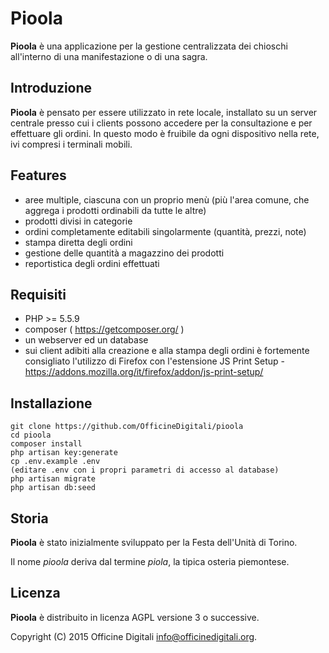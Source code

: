 # Pioola

**Pioola** è una applicazione per la gestione centralizzata dei chioschi all'interno di una manifestazione o di una sagra.

## Introduzione

**Pioola** è pensato per essere utilizzato in rete locale, installato su un server centrale presso cui i clients possono accedere per la consultazione e per effettuare gli ordini.
In questo modo è fruibile da ogni dispositivo nella rete, ivi compresi i terminali mobili.

## Features

* aree multiple, ciascuna con un proprio menù (più l'area comune, che aggrega i prodotti ordinabili da tutte le altre)
* prodotti divisi in categorie
* ordini completamente editabili singolarmente (quantità, prezzi, note)
* stampa diretta degli ordini
* gestione delle quantità a magazzino dei prodotti
* reportistica degli ordini effettuati

## Requisiti

* PHP >= 5.5.9
* composer ( https://getcomposer.org/ )
* un webserver ed un database
* sui client adibiti alla creazione e alla stampa degli ordini è fortemente consigliato l'utilizzo di Firefox con l'estensione JS Print Setup - https://addons.mozilla.org/it/firefox/addon/js-print-setup/

## Installazione

```
git clone https://github.com/OfficineDigitali/pioola
cd pioola
composer install
php artisan key:generate
cp .env.example .env
(editare .env con i propri parametri di accesso al database)
php artisan migrate
php artisan db:seed
```

## Storia

**Pioola** è stato inizialmente sviluppato per la Festa dell'Unità di Torino.

Il nome _pioola_ deriva dal termine _piola_, la tipica osteria piemontese.

## Licenza

**Pioola** è distribuito in licenza AGPL versione 3 o successive.

Copyright (C) 2015 Officine Digitali <info@officinedigitali.org>.
